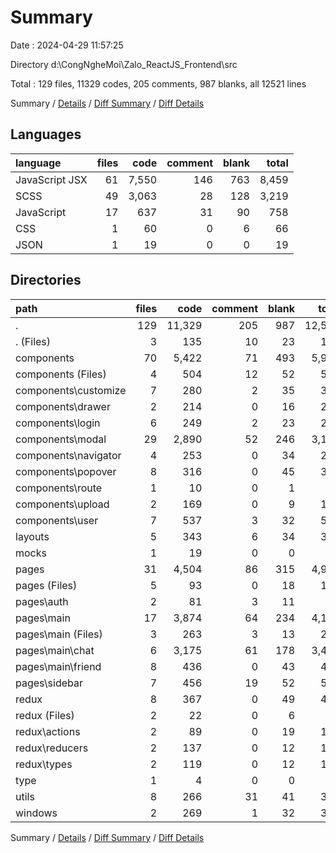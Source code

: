 # Summary

Date : 2024-04-29 11:57:25

Directory d:\\CongNgheMoi\\Zalo_ReactJS_Frontend\\src

Total : 129 files,  11329 codes, 205 comments, 987 blanks, all 12521 lines

Summary / [Details](details.md) / [Diff Summary](diff.md) / [Diff Details](diff-details.md)

## Languages
| language | files | code | comment | blank | total |
| :--- | ---: | ---: | ---: | ---: | ---: |
| JavaScript JSX | 61 | 7,550 | 146 | 763 | 8,459 |
| SCSS | 49 | 3,063 | 28 | 128 | 3,219 |
| JavaScript | 17 | 637 | 31 | 90 | 758 |
| CSS | 1 | 60 | 0 | 6 | 66 |
| JSON | 1 | 19 | 0 | 0 | 19 |

## Directories
| path | files | code | comment | blank | total |
| :--- | ---: | ---: | ---: | ---: | ---: |
| . | 129 | 11,329 | 205 | 987 | 12,521 |
| . (Files) | 3 | 135 | 10 | 23 | 168 |
| components | 70 | 5,422 | 71 | 493 | 5,986 |
| components (Files) | 4 | 504 | 12 | 52 | 568 |
| components\\customize | 7 | 280 | 2 | 35 | 317 |
| components\\drawer | 2 | 214 | 0 | 16 | 230 |
| components\\login | 6 | 249 | 2 | 23 | 274 |
| components\\modal | 29 | 2,890 | 52 | 246 | 3,188 |
| components\\navigator | 4 | 253 | 0 | 34 | 287 |
| components\\popover | 8 | 316 | 0 | 45 | 361 |
| components\\route | 1 | 10 | 0 | 1 | 11 |
| components\\upload | 2 | 169 | 0 | 9 | 178 |
| components\\user | 7 | 537 | 3 | 32 | 572 |
| layouts | 5 | 343 | 6 | 34 | 383 |
| mocks | 1 | 19 | 0 | 0 | 19 |
| pages | 31 | 4,504 | 86 | 315 | 4,905 |
| pages (Files) | 5 | 93 | 0 | 18 | 111 |
| pages\\auth | 2 | 81 | 3 | 11 | 95 |
| pages\\main | 17 | 3,874 | 64 | 234 | 4,172 |
| pages\\main (Files) | 3 | 263 | 3 | 13 | 279 |
| pages\\main\\chat | 6 | 3,175 | 61 | 178 | 3,414 |
| pages\\main\\friend | 8 | 436 | 0 | 43 | 479 |
| pages\\sidebar | 7 | 456 | 19 | 52 | 527 |
| redux | 8 | 367 | 0 | 49 | 416 |
| redux (Files) | 2 | 22 | 0 | 6 | 28 |
| redux\\actions | 2 | 89 | 0 | 19 | 108 |
| redux\\reducers | 2 | 137 | 0 | 12 | 149 |
| redux\\types | 2 | 119 | 0 | 12 | 131 |
| type | 1 | 4 | 0 | 0 | 4 |
| utils | 8 | 266 | 31 | 41 | 338 |
| windows | 2 | 269 | 1 | 32 | 302 |

Summary / [Details](details.md) / [Diff Summary](diff.md) / [Diff Details](diff-details.md)